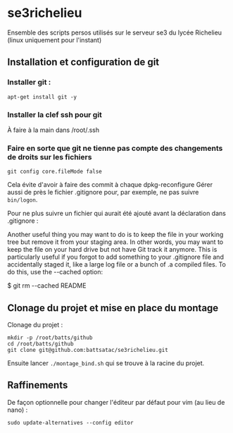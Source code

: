 # se3richelieu
Ensemble des scripts persos utilisés sur le serveur se3 du lycée Richelieu (linux uniquement pour l'instant)


## Installation et configuration de git

### Installer git :
```
apt-get install git -y
```
### Installer la clef ssh pour git 
À faire à la main dans /root/.ssh

### Faire en sorte que git ne tienne pas compte des changements de droits sur les fichiers
```
git config core.fileMode false
```
Cela évite d'avoir à faire des commit à chaque dpkg-reconfigure
Gérer aussi de près le fichier .gitignore pour, par exemple, ne pas suivre `bin/logon`.

Pour ne plus suivre un fichier qui aurait été ajouté avant la déclaration dans .gitignore : 
>>>
Another useful thing you may want to do is to keep the file in your working tree but remove it from your staging area. In other words, you may want to keep the file on your hard drive but not have Git track it anymore. This is particularly useful if you forgot to add something to your .gitignore file and accidentally staged it, like a large log file or a bunch of .a compiled files. To do this, use the --cached option:

$ git rm --cached README
>>>


## Clonage du projet et mise en place du montage

Clonage du projet :
```
mkdir -p /root/batts/github
cd /root/batts/github
git clone git@github.com:battsatac/se3richelieu.git
```

Ensuite lancer `./montage_bind.sh` qui se trouve à la racine du projet.


## Raffinements

De façon optionnelle pour changer l'éditeur par défaut pour vim (au lieu de nano) :
```
sudo update-alternatives --config editor
```
